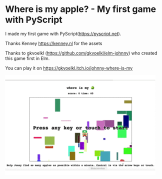 # Where is my apple? - My first game with PyScript

I made my first game with PyScript(https://pyscript.net). 

Thanks Kenney https://kenney.nl for the assets

Thanks to gkvoelkl (https://github.com/gkvoelkl/elm-johnny) who created this game first in Elm.

You can play it on https://gkvoelkl.itch.io/johnny-where-is-my

<img src="img/screen.gif" width="480" align="left"><br><br><br><br><br><br><br><br><br><br><br><br><br><br>


```Rust

```
